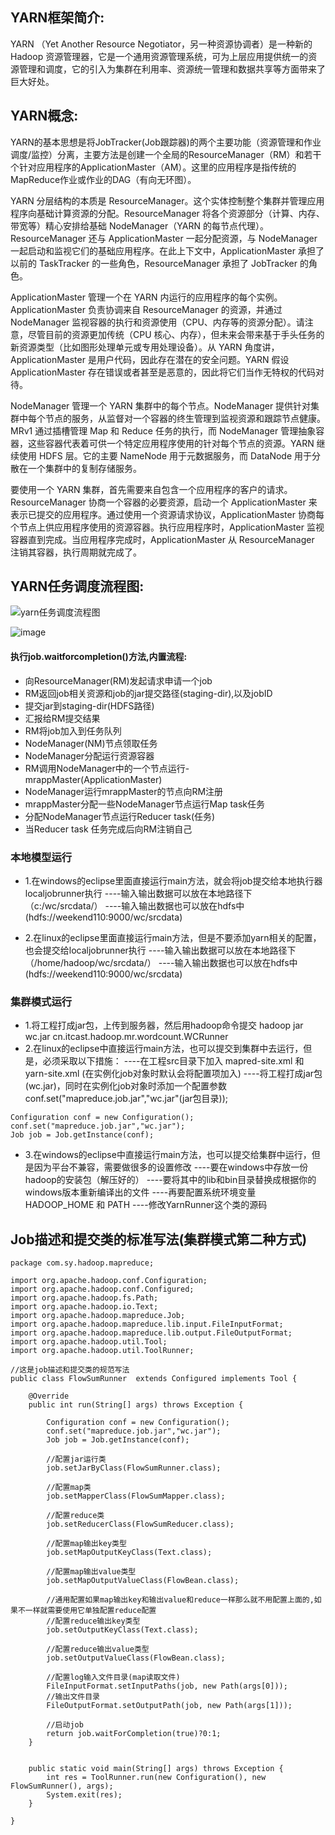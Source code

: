 ## YARN框架简介:
YARN （Yet Another Resource Negotiator，另一种资源协调者）是一种新的 Hadoop 资源管理器，它是一个通用资源管理系统，可为上层应用提供统一的资源管理和调度，它的引入为集群在利用率、资源统一管理和数据共享等方面带来了巨大好处。
## YARN概念:
YARN的基本思想是将JobTracker(Job跟踪器)的两个主要功能（资源管理和作业调度/监控）分离，主要方法是创建一个全局的ResourceManager（RM）和若干个针对应用程序的ApplicationMaster（AM）。这里的应用程序是指传统的MapReduce作业或作业的DAG（有向无环图）。

YARN 分层结构的本质是 ResourceManager。这个实体控制整个集群并管理应用程序向基础计算资源的分配。ResourceManager 将各个资源部分（计算、内存、带宽等）精心安排给基础 NodeManager（YARN 的每节点代理）。ResourceManager 还与 ApplicationMaster 一起分配资源，与 NodeManager 一起启动和监视它们的基础应用程序。在此上下文中，ApplicationMaster 承担了以前的 TaskTracker 的一些角色，ResourceManager 承担了 JobTracker 的角色。

ApplicationMaster 管理一个在 YARN 内运行的应用程序的每个实例。ApplicationMaster 负责协调来自 ResourceManager 的资源，并通过 NodeManager 监视容器的执行和资源使用（CPU、内存等的资源分配）。请注意，尽管目前的资源更加传统（CPU 核心、内存），但未来会带来基于手头任务的新资源类型（比如图形处理单元或专用处理设备）。从 YARN 角度讲，ApplicationMaster 是用户代码，因此存在潜在的安全问题。YARN 假设 ApplicationMaster 存在错误或者甚至是恶意的，因此将它们当作无特权的代码对待。

NodeManager 管理一个 YARN 集群中的每个节点。NodeManager 提供针对集群中每个节点的服务，从监督对一个容器的终生管理到监视资源和跟踪节点健康。MRv1 通过插槽管理 Map 和 Reduce 任务的执行，而 NodeManager 管理抽象容器，这些容器代表着可供一个特定应用程序使用的针对每个节点的资源。YARN 继续使用 HDFS 层。它的主要 NameNode 用于元数据服务，而 DataNode 用于分散在一个集群中的复制存储服务。

要使用一个 YARN 集群，首先需要来自包含一个应用程序的客户的请求。ResourceManager 协商一个容器的必要资源，启动一个 ApplicationMaster 来表示已提交的应用程序。通过使用一个资源请求协议，ApplicationMaster 协商每个节点上供应用程序使用的资源容器。执行应用程序时，ApplicationMaster 监视容器直到完成。当应用程序完成时，ApplicationMaster 从 ResourceManager 注销其容器，执行周期就完成了。

## YARN任务调度流程图:
![yarn任务调度流程图](assets/yarn%E4%BB%BB%E5%8A%A1%E8%B0%83%E5%BA%A6%E6%B5%81%E7%A8%8B%E5%9B%BE.png)

![image](https://user-images.githubusercontent.com/65494322/140032379-f4f8d1c5-f4d7-461a-8ba1-d446a3bbf086.png)


#### 执行job.waitforcompletion()方法,内置流程: 
- 向ResourceManager(RM)发起请求申请一个job
- RM返回job相关资源和job的jar提交路径(staging-dir),以及jobID
- 提交jar到staging-dir(HDFS路径)
- 汇报给RM提交结果
- RM将job加入到任务队列
- NodeManager(NM)节点领取任务
- NodeManager分配运行资源容器
- RM调用NodeManager中的一个节点运行- mrappMaster(ApplicationMaster)
- NodeManager运行mrappMaster的节点向RM注册
- mrappMaster分配一些NodeManager节点运行Map task任务
- 分配NodeManager节点运行Reducer task(任务)
- 当Reducer task 任务完成后向RM注销自己

### 本地模型运行

- 1.在windows的eclipse里面直接运行main方法，就会将job提交给本地执行器localjobrunner执行
      ----输入输出数据可以放在本地路径下（c:/wc/srcdata/）
      ----输入输出数据也可以放在hdfs中(hdfs://weekend110:9000/wc/srcdata)
	  
	  
- 2.在linux的eclipse里面直接运行main方法，但是不要添加yarn相关的配置，也会提交给localjobrunner执行
      ----输入输出数据可以放在本地路径下（/home/hadoop/wc/srcdata/）
      ----输入输出数据也可以放在hdfs中(hdfs://weekend110:9000/wc/srcdata)  
	  
	  
### 集群模式运行

- 1.将工程打成jar包，上传到服务器，然后用hadoop命令提交  hadoop jar wc.jar cn.itcast.hadoop.mr.wordcount.WCRunner
- 2.在linux的eclipse中直接运行main方法，也可以提交到集群中去运行，但是，必须采取以下措施：
      ----在工程src目录下加入 mapred-site.xml  和  yarn-site.xml (在实例化job对象时默认会将配置项加入)
      ----将工程打成jar包(wc.jar)，同时在实例化job对象时添加一个配置参数　conf.set("mapreduce.job.jar","wc.jar"(jar包目录));    
	 
```
Configuration conf = new Configuration();
conf.set("mapreduce.job.jar","wc.jar");
Job job = Job.getInstance(conf);
```
- 3.在windows的eclipse中直接运行main方法，也可以提交给集群中运行，但是因为平台不兼容，需要做很多的设置修改
        ----要在windows中存放一份hadoop的安装包（解压好的）
        ----要将其中的lib和bin目录替换成根据你的windows版本重新编译出的文件
        ----再要配置系统环境变量 HADOOP_HOME  和 PATH
        ----修改YarnRunner这个类的源码
		
## Job描述和提交类的标准写法(集群模式第二种方式)
```
package com.sy.hadoop.mapreduce;
 
import org.apache.hadoop.conf.Configuration;
import org.apache.hadoop.conf.Configured;
import org.apache.hadoop.fs.Path;
import org.apache.hadoop.io.Text;
import org.apache.hadoop.mapreduce.Job;
import org.apache.hadoop.mapreduce.lib.input.FileInputFormat;
import org.apache.hadoop.mapreduce.lib.output.FileOutputFormat;
import org.apache.hadoop.util.Tool;
import org.apache.hadoop.util.ToolRunner;
 
//这是job描述和提交类的规范写法
public class FlowSumRunner  extends Configured implements Tool {
 
    @Override
    public int run(String[] args) throws Exception {
 
        Configuration conf = new Configuration();
        conf.set("mapreduce.job.jar","wc.jar");
        Job job = Job.getInstance(conf);
        
        //配置jar运行类
        job.setJarByClass(FlowSumRunner.class);
        
        //配置map类
        job.setMapperClass(FlowSumMapper.class);
        
        //配置reduce类
        job.setReducerClass(FlowSumReducer.class);
 
        //配置map输出key类型
        job.setMapOutputKeyClass(Text.class);
        
        //配置map输出value类型
        job.setMapOutputValueClass(FlowBean.class);
 
        //通用配置如果map输出key和输出value和reduce一样那么就不用配置上面的,如果不一样就需要使用它单独配置reduce配置
        //配置reduce输出key类型
        job.setOutputKeyClass(Text.class);
        
        //配置reduce输出value类型
        job.setOutputValueClass(FlowBean.class);
 
        //配置log输入文件目录(map读取文件)
        FileInputFormat.setInputPaths(job, new Path(args[0]));
        //输出文件目录
        FileOutputFormat.setOutputPath(job, new Path(args[1]));
 
        //启动job
        return job.waitForCompletion(true)?0:1;
    }
 
 
    public static void main(String[] args) throws Exception {
        int res = ToolRunner.run(new Configuration(), new FlowSumRunner(), args);
        System.exit(res);
    }
 
}
```
